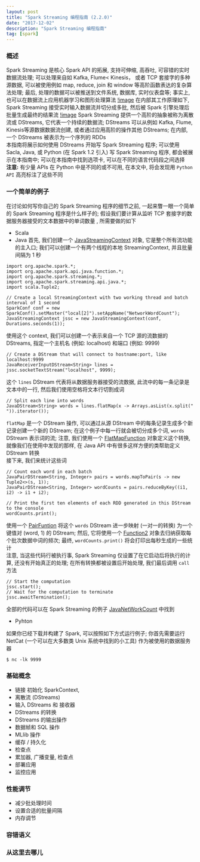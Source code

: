 ```yaml
---
layout: post
title: "Spark Streaming 编程指南 (2.2.0)"
date: "2017-12-02"
description: "Spark Streaming 编程指南"
tag: [spark]
---
```


### 概述
Spark Streaming 是核心 Spark API 的拓展, 支持可伸缩, 高吞吐, 可容错的实时数据流处理; 可以处理来自如 Kafka, Flume< Kinesis， 或者 TCP 套接字的多种源数据, 可以被使用例如 map, reduce, join 和 window 等高阶函数表达的复杂算法处理; 最后, 处理的数据可以被推送到文件系统, 数据库, 实时仪表盘等; 事实上, 也可以在数据流上应用机器学习和图形处理算法
[!image](#)
在内部其工作原理如下, Spark Streaming 接受实时输入数据流并切分成多批, 然后被 Spark 引擎处理后批量生成最终的结果流
[!image](#)
Spark Streaming 提供一个高阶的抽象被称为离散流或 DStreams, 它代表一个持续的数据流; DStreams 可以从例如 Kafka, Flume, Kinesis等源数据数据流创建, 或者通过应用高阶的操作其他 DStreams; 在内部, 一个 DStreams 被表示为一个序列的 RDDs  
本指南将展示如何使用 DStreams 开始写 Spark Streaming 程序; 可以使用 Sacla, Java, 或 Python (在 Spark 1.2 引入) 写 Spark Streaming 程序, 都会被展示在本指南中; 可以在本指南中找到选项卡, 可以在不同的语言代码段之间选择  
**注意:** 有少量 APIs 在 Python 中是不同的或不可用, 在本文中, 将会发现用 `Python API` 高亮标注了这些不同
### 一个简单的例子
在讨论如何写你自己的 Spark Streaming 程序的细节之前, 一起来瞥一眼一个简单的 Spark Streaming 程序是什么样子的; 假设我们要计算从监听 TCP 套接字的数据服务器接受的文本数据中的单词数量
, 所需要做的如下
- Scala
- Java
首先, 我们创建一个 [JavaStreamingContext](https://spark.apache.org/docs/latest/api/java/index.html?org/apache/spark/streaming/api/java/JavaStreamingContext.html) 对象, 它是整个所有流功能的主入口; 我们可以创建一个有两个线程的本地 StreamingContext, 并且批量间隔为 1 秒
```
import org.apache.spark.*;
import org.apache.spark.api.java.function.*;
import org.apache.spark.streaming.*;
import org.apache.spark.streaming.api.java.*;
import scala.Tuple2;

// Create a local StreamingContext with two working thread and batch interval of 1 second
SparkConf conf = new SparkConf().setMaster("local[2]").setAppName("NetworkWordCount");
JavaStreamingContext jssc = new JavaStreamingContext(conf, Durations.seconds(1));
```
使用这个 context, 我们可以创建一个表示来自一个 TCP 源的流数据的 DStreams, 指定一个主机名 (例如: localhost) 和端口 (例如: 9999)
```
// Create a DStream that will connect to hostname:port, like localhost:9999
JavaReceiverInputDStream<String> lines = jssc.socketTextStream("localhost", 9999);
```
这个 `lines` DStream 代表将从数据服务器接受的流数据, 此流中的每一条记录是文本中的一行, 然后我们使用空格将文本行切割成词
```
// Split each line into words
JavaDStream<String> words = lines.flatMap(x -> Arrays.asList(x.split(" ")).iterator());
```
`flatMap` 是一个 DStream 操作, 可以通过从源 DStream 中的每条记录生成多个新记录创建一个新的 DStream; 在这个例子中每一行就会被切分成多个词, `words` DStream 表示词的流; 注意, 我们使用一个 [FlatMapFunction](https://spark.apache.org/docs/latest/api/scala/index.html#org.apache.spark.api.java.function.FlatMapFunction) 对象定义这个转换, 就像我们在使用中发现的那样, 在 Java API 中有很多这样方便的类帮助定义 DStream 转换  
接下来, 我们来统计这些词
```
// Count each word in each batch
JavaPairDStream<String, Integer> pairs = words.mapToPair(s -> new Tuple2<>(s, 1));
JavaPairDStream<String, Integer> wordCounts = pairs.reduceByKey((i1, i2) -> i1 + i2);

// Print the first ten elements of each RDD generated in this DStream to the console
wordCounts.print();
```
使用一个 [PairFuntion](https://spark.apache.org/docs/latest/api/scala/index.html#org.apache.spark.api.java.function.PairFunction) 将这个 `words` DStream 进一步映射 (一对一的转换) 为一个键值对 (word, 1) 的 DStream; 然后, 它将使用一个 [Function2](https://spark.apache.org/docs/latest/api/scala/index.html#org.apache.spark.api.java.function.Function2) 对象去归纳获取每个批次数据中词的频次; 最终, `wordCounts.print()` 将会打印出每秒生成的一些统计  
注意, 当这些代码行被执行事, Spark Streaming 仅设置了在它启动后将执行的计算, 还没有开始真正的处理; 在所有转换都被设置后开始处理, 我们最后调用 `call` 方法
```
// Start the computation
jssc.start();
// Wait for the computation to terminate       
jssc.awaitTermination();
```
全部的代码可以在 Spark Streaming 的例子 [JavaNetWorkCount](https://github.com/apache/spark/blob/v2.2.0/examples/src/main/java/org/apache/spark/examples/streaming/JavaNetworkWordCount.java) 中找到  
- Pyhton

如果你已经下载并构建了 Spark, 可以按照如下方式运行例子; 你首先需要运行 NetCat (一个可以在大多数类 Unix 系统中找到的小工具) 作为被使用的数据服务器
```
$ nc -lk 9999
```

### 基础概念
- 链接
 初始化 SparkContext,
- 离散流 (DStreams)
- 输入 DStreams 和 接收器
- DStreams 的转换
- DStreams 的输出操作
- 数据帧和 SQL 操作
- MLlib 操作
- 缓存 / 持久化
- 检查点
- 累加器, 广播变量, 检查点
- 部署应用
- 监控应用
### 性能调节
- 减少批处理时间
- 设置合适的批量间隔
- 内存调节
### 容错语义
### 从这里去哪儿
